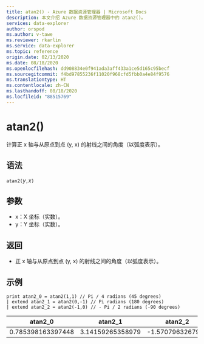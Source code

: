 ```yaml
---
title: atan2() - Azure 数据资源管理器 | Microsoft Docs
description: 本文介绍 Azure 数据资源管理器中的 atan2()。
services: data-explorer
author: orspod
ms.author: v-tawe
ms.reviewer: rkarlin
ms.service: data-explorer
ms.topic: reference
origin.date: 02/13/2020
ms.date: 08/18/2020
ms.openlocfilehash: dd908834e0f941ada3aff433a1ce5d165c95becf
ms.sourcegitcommit: f4bd97855236f11020f968cfd5fbb0a4e84f9576
ms.translationtype: HT
ms.contentlocale: zh-CN
ms.lasthandoff: 08/18/2020
ms.locfileid: "88515769"
---
```

# <a name="atan2"></a>atan2()

计算正 x 轴与从原点到点 (y, x) 的射线之间的角度（以弧度表示）。

## <a name="syntax"></a>语法

`atan2(`*y*`,`*x*`)`

## <a name="arguments"></a>参数

* x：X 坐标（实数）。
* y：Y 坐标（实数）。

## <a name="returns"></a>返回

* 正 x 轴与从原点到点 (y, x) 的射线之间的角度（以弧度表示）。

## <a name="examples"></a>示例

```kusto
print atan2_0 = atan2(1,1) // Pi / 4 radians (45 degrees)
| extend atan2_1 = atan2(0,-1) // Pi radians (180 degrees)
| extend atan2_2 = atan2(-1,0) // - Pi / 2 radians (-90 degrees)
```

|atan2_0|atan2_1|atan2_2|
|---|---|---|
|0.785398163397448|3.14159265358979|-1.5707963267949|
